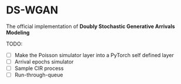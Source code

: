 # DS-WGAN

The official implementation of **Doubly Stochastic Generative Arrivals Modeling**



TODO:

- [ ] Make the Poisson simulator layer into a PyTorch self defined layer
- [ ] Arrival epochs simulator
- [ ] Sample CIR process
- [ ] Run-through-queue
